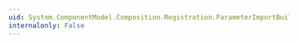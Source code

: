 ```yaml
---
uid: System.ComponentModel.Composition.Registration.ParameterImportBuilder
internalonly: False
---
```

